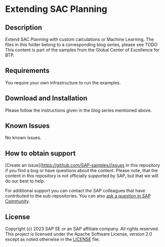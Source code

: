 # Extending SAC Planning

## Description
Extend SAC Planning with custom calculations or Machine Learning.
The files in this folder belong to a corresponding blog series, please see
TODO
This content is part of the samples from the Global Center of Excellence for BTP.

## Requirements
You require your own infrastructure to run the examples.

## Download and Installation
Please follow the instructions given in the blog series mentioned above.

## Known Issues
No known issues. 

## How to obtain support
[Create an issue]([https://github.com/SAP-samples/<repository-name>/issues](https://github.com/SAP-samples/btp-global-center-of-excellence-samples/issues) in this repository if you find a bug or have questions about the content. Please note, that the content in this repository is not officially supported by SAP, but that we will do our best to help.
 
For additional support you can contact the SAP colleagues that have contributed to the sub-repositories. You can also [ask a question in SAP Community](https://answers.sap.com/questions/ask.html).

## License
Copyright (c) 2023 SAP SE or an SAP affiliate company. All rights reserved. This project is licensed under the Apache Software License, version 2.0 except as noted otherwise in the [LICENSE](LICENSE) file.
